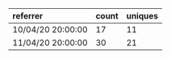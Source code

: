 | referrer          | count | uniques |
| :---------------- | :---- | :------ |
| 10/04/20 20:00:00 | 17    | 11      |
| 11/04/20 20:00:00 | 30    | 21      |
